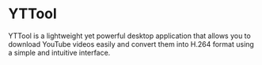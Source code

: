 # YTTool
YTTool is a lightweight yet powerful desktop application that allows you to download YouTube videos easily and convert them into H.264 format using a simple and intuitive interface.
